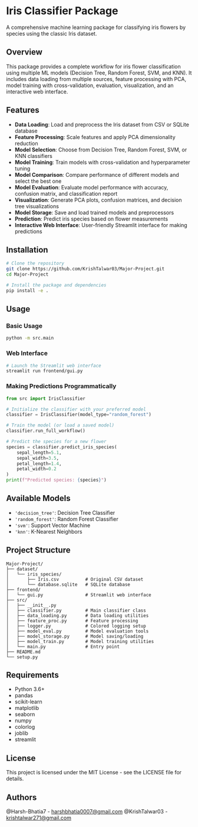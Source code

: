 # Iris Classifier Package

A comprehensive machine learning package for classifying iris flowers by species using the classic Iris dataset.

## Overview

This package provides a complete workflow for iris flower classification using multiple ML models (Decision Tree, Random Forest, SVM, and KNN). It includes data loading from multiple sources, feature processing with PCA, model training with cross-validation, evaluation, visualization, and an interactive web interface.

## Features

- **Data Loading**: Load and preprocess the Iris dataset from CSV or SQLite database
- **Feature Processing**: Scale features and apply PCA dimensionality reduction
- **Model Selection**: Choose from Decision Tree, Random Forest, SVM, or KNN classifiers
- **Model Training**: Train models with cross-validation and hyperparameter tuning
- **Model Comparison**: Compare performance of different models and select the best one
- **Model Evaluation**: Evaluate model performance with accuracy, confusion matrix, and classification report
- **Visualization**: Generate PCA plots, confusion matrices, and decision tree visualizations
- **Model Storage**: Save and load trained models and preprocessors
- **Prediction**: Predict iris species based on flower measurements
- **Interactive Web Interface**: User-friendly Streamlit interface for making predictions

## Installation

```bash
# Clone the repository
git clone https://github.com/KrishTalwar03/Major-Project.git
cd Major-Project

# Install the package and dependencies
pip install -e .
```

## Usage

### Basic Usage

```bash
python -m src.main
```

### Web Interface

```bash
# Launch the Streamlit web interface
streamlit run frontend/gui.py
```

### Making Predictions Programmatically

```python
from src import IrisClassifier

# Initialize the classifier with your preferred model
classifier = IrisClassifier(model_type="random_forest")

# Train the model (or load a saved model)
classifier.run_full_workflow()

# Predict the species for a new flower
species = classifier.predict_iris_species(
    sepal_length=5.1, 
    sepal_width=3.5, 
    petal_length=1.4, 
    petal_width=0.2
)
print(f"Predicted species: {species}")
```

## Available Models

- `'decision_tree'`: Decision Tree Classifier
- `'random_forest'`: Random Forest Classifier
- `'svm'`: Support Vector Machine
- `'knn'`: K-Nearest Neighbors

## Project Structure

```
Major-Project/
├── dataset/
│   └── iris_species/
│       ├── Iris.csv          # Original CSV dataset
│       └── database.sqlite   # SQLite database
├── frontend/
│   └── gui.py                # Streamlit web interface
├── src/
│   ├── __init__.py
│   ├── classifier.py         # Main classifier class
│   ├── data_loading.py       # Data loading utilities
│   ├── feature_proc.py       # Feature processing
│   ├── logger.py             # Colored logging setup
│   ├── model_eval.py         # Model evaluation tools
│   ├── model_storage.py      # Model saving/loading
│   ├── model_train.py        # Model training utilities
│   └── main.py               # Entry point
├── README.md
└── setup.py
```

## Requirements

- Python 3.6+
- pandas
- scikit-learn
- matplotlib
- seaborn
- numpy
- colorlog
- joblib
- streamlit

## License

This project is licensed under the MIT License - see the LICENSE file for details.

## Authors

@Harsh-Bhatia7 - harshbhatia0007@gmail.com
@KrishTalwar03 - krishtalwar271@gmail.com
